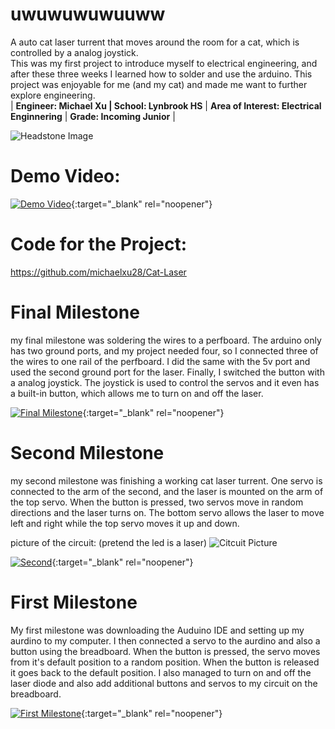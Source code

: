﻿# uwuwuwuwuuww
 A auto cat laser turrent that moves around the room for a cat, which is controlled by a analog joystick.    
This was my first project to introduce myself to electrical engineering, and after these three weeks I learned how to solder and use the arduino. This project was enjoyable for me (and my cat) and made me want to further explore engineering.   
| **Engineer: Michael Xu  | School: Lynbrook HS** | **Area of Interest: Electrical Enginnering** | **Grade: Incoming Junior** |

![Headstone Image](https://cdn.discordapp.com/attachments/762764107191156779/860617834366238780/image0.jpg)
  
# Demo Video:
[![Demo Video](https://cdn.discordapp.com/attachments/501260125731028994/862438682706313256/Screen_Shot_2021-07-07_at_2.03.13_PM.png )](https://www.youtube.com/watch?v=AGEDjoDWGVE "Demo Night Video"){:target="_blank" rel="noopener"}
# Code for the Project:  
https://github.com/michaelxu28/Cat-Laser   

# Final Milestone
my final milestone was soldering the wires to a perfboard. The arduino only has two ground ports, and my project needed four, so I connected three of the wires to one rail of the perfboard. I did the same with the 5v port and used the second ground port for the laser. Finally, I switched the button with a analog joystick. The joystick is used to control the servos and it even has a built-in button, which allows me to turn on and off the laser. 

[![Final Milestone](https://cdn.discordapp.com/attachments/501260125731028994/862438682706313256/Screen_Shot_2021-07-07_at_2.03.13_PM.png )](https://www.youtube.com/watch?v=ookglHMfglg "Final Milestone"){:target="_blank" rel="noopener"}

# Second Milestone
my second milestone was finishing a working cat laser turrent. One servo is connected to the arm of the second, and the laser is mounted on the arm of the top servo. When the button is pressed, two servos move in random directions and the laser turns on. The bottom servo allows the laser to move left and right while the top servo moves it up and down.  
  
picture of the circuit: (pretend the led is a laser)
![Citcuit Picture](https://cdn.discordapp.com/attachments/768950025471918110/858089600447021066/Screen_Shot_2021-06-25_at_1.59.19_PM.png)
  
    
      
        
          
            
            
[![Second](https://cdn.discordapp.com/attachments/501260125731028994/862438682706313256/Screen_Shot_2021-07-07_at_2.03.13_PM.png)](https://www.youtube.com/watch?v=328fONESxTU "Second Milestone"){:target="_blank" rel="noopener"}
# First Milestone
  

My first milestone was downloading the Auduino IDE and setting up my aurdino to my computer. I then connected a servo to the aurdino and also a button using the breadboard. When the button is pressed, the servo moves from it's default position to a random position. When the button is released it goes back to the default position. I also managed to turn on and off the laser diode and also add additional buttons and servos to my circuit on the breadboard. 

[![First Milestone](https://cdn.discordapp.com/attachments/501260125731028994/862438682706313256/Screen_Shot_2021-07-07_at_2.03.13_PM.png)](https://youtu.be/UzFh56dkveo "First Milestone"){:target="_blank" rel="noopener"}

